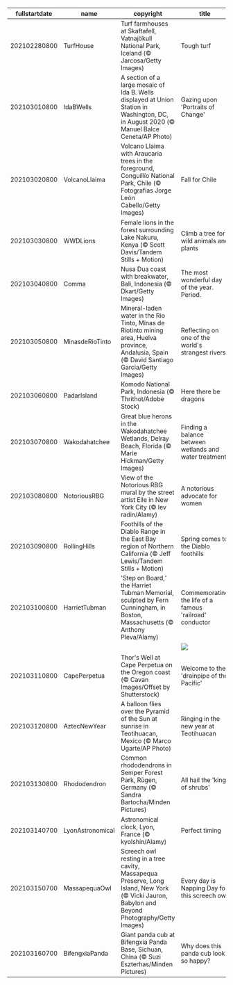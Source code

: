 |fullstartdate|name|copyright|title|image|
|--|--|--|--|--|
202102280800|TurfHouse|Turf farmhouses at Skaftafell, Vatnajökull National Park, Iceland (© Jarcosa/Getty Images)|Tough turf|![](/en-US/2021/03/202102280800TurfHouse.jpg)|
202103010800|IdaBWells|A section of a large mosaic of Ida B. Wells displayed at Union Station in Washington, DC, in August 2020 (© Manuel Balce Ceneta/AP Photo)|Gazing upon 'Portraits of Change'|![](/en-US/2021/03/202103010800IdaBWells.jpg)|
202103020800|VolcanoLlaima|Volcano Llaima with Araucaria trees in the foreground, Conguillío National Park, Chile (© Fotografías Jorge León Cabello/Getty Images)|Fall for Chile|![](/en-US/2021/03/202103020800VolcanoLlaima.jpg)|
202103030800|WWDLions|Female lions in the forest surrounding Lake Nakuru, Kenya (© Scott Davis/Tandem Stills + Motion)|Climb a tree for wild animals and plants|![](/en-US/2021/03/202103030800WWDLions.jpg)|
202103040800|Comma|Nusa Dua coast with breakwater, Bali, Indonesia (© Dkart/Getty Images)|The most wonderful day of the year. Period.|![](/en-US/2021/03/202103040800Comma.jpg)|
202103050800|MinasdeRioTinto|Mineral-laden water in the Rio Tinto, Minas de Riotinto mining area, Huelva province, Andalusia, Spain (© David Santiago Garcia/Getty Images)|Reflecting on one of the world's strangest rivers|![](/en-US/2021/03/202103050800MinasdeRioTinto.jpg)|
202103060800|PadarIsland|Komodo National Park, Indonesia (© Thrithot/Adobe Stock)|Here there be dragons|![](/en-US/2021/03/202103060800PadarIsland.jpg)|
202103070800|Wakodahatchee|Great blue herons in the Wakodahatchee Wetlands, Delray Beach, Florida (© Marie Hickman/Getty Images)|Finding a balance between wetlands and water treatment|![](/en-US/2021/03/202103070800Wakodahatchee.jpg)|
202103080800|NotoriousRBG|View of the Notorious RBG mural by the street artist Elle in New York City (© lev radin/Alamy)|A notorious advocate for women|![](/en-US/2021/03/202103080800NotoriousRBG.jpg)|
202103090800|RollingHills|Foothills of the Diablo Range in the East Bay region of Northern California (© Jeff Lewis/Tandem Stills + Motion)|Spring comes to the Diablo foothills|![](/en-US/2021/03/202103090800RollingHills.jpg)|
202103100800|HarrietTubman|'Step on Board,' the Harriet Tubman Memorial, sculpted by Fern Cunningham, in Boston, Massachusetts (© Anthony Pleva/Alamy)|Commemorating the life of a famous 'railroad' conductor|![](/en-US/2021/03/202103100800HarrietTubman.jpg)|
||||![](/en-US/2021/03/.jpg)|
202103110800|CapePerpetua|Thor's Well at Cape Perpetua on the Oregon coast (© Cavan Images/Offset by Shutterstock)|Welcome to the 'drainpipe of the Pacific'|![](/en-US/2021/03/202103110800CapePerpetua.jpg)|
202103120800|AztecNewYear|A balloon flies over the Pyramid of the Sun at sunrise in Teotihuacan, Mexico (© Marco Ugarte/AP Photo)|Ringing in the new year at Teotihuacan|![](/en-US/2021/03/202103120800AztecNewYear.jpg)|
202103130800|Rhododendron|Common rhododendrons in Semper Forest Park, Rügen, Germany (© Sandra Bartocha/Minden Pictures)|All hail the 'king of shrubs'|![](/en-US/2021/03/202103130800Rhododendron.jpg)|
202103140700|LyonAstronomical|Astronomical clock, Lyon, France (© kyolshin/Alamy)|Perfect timing|![](/en-US/2021/03/202103140700LyonAstronomical.jpg)|
202103150700|MassapequaOwl|Screech owl resting in a tree cavity, Massapequa Preserve, Long Island, New York (© Vicki Jauron, Babylon and Beyond Photography/Getty Images)|Every day is Napping Day for this screech owl|![](/en-US/2021/03/202103150700MassapequaOwl.jpg)|
202103160700|BifengxiaPanda|Giant panda cub at Bifengxia Panda Base, Sichuan, China (© Suzi Eszterhas/Minden Pictures)|Why does this panda cub look so happy?|![](/en-US/2021/03/202103160700BifengxiaPanda.jpg)|
